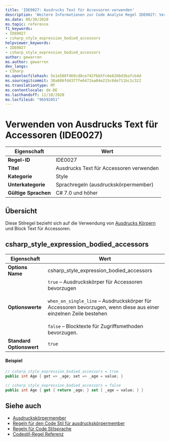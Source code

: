 ```yaml
---
title: 'IDE0027: Ausdrucks Text für Accessoren verwenden'
description: 'Weitere Informationen zur Code Analyse Regel IDE0027: Verwenden von Ausdrucks Text für Accessoren'
ms.date: 09/30/2020
ms.topic: reference
f1_keywords:
- IDE0027
- csharp_style_expression_bodied_accessors
helpviewer_keywords:
- IDE0027
- csharp_style_expression_bodied_accessors
author: gewarren
ms.author: gewarren
dev_langs:
- CSharp
ms.openlocfilehash: 5e1e508f469cd8ce742fbb5fc6e8266d3bafcb4d
ms.sourcegitcommit: 30a686fd4377fe6472aa04e215c0de711bc1c322
ms.translationtype: MT
ms.contentlocale: de-DE
ms.lasthandoff: 11/10/2020
ms.locfileid: "96592051"
---
```

# <a name="use-expression-body-for-accessors-ide0027"></a>Verwenden von Ausdrucks Text für Accessoren (IDE0027)

|Eigenschaft|Wert|
|-|-|
| **Regel-ID** | IDE0027 |
| **Titel** | Ausdrucks Text für Accessoren verwenden |
| **Kategorie** | Style |
| **Unterkategorie** | Sprachregeln (ausdruckskörpermember) |
| **Gültige Sprachen** | C# 7.0 und höher |

## <a name="overview"></a>Übersicht

Diese Stilregel bezieht sich auf die Verwendung von [Ausdrucks Körpern](../../../csharp/programming-guide/statements-expressions-operators/expression-bodied-members.md) und Block Text für Accessoren.

## <a name="csharp_style_expression_bodied_accessors"></a>csharp_style_expression_bodied_accessors

|Eigenschaft|Wert|
|-|-|
| **Options Name** | csharp_style_expression_bodied_accessors
| **Optionswerte** | `true` – Ausdruckskörper für Accessoren bevorzugen<br /><br />`when_on_single_line` – Ausdruckskörper für Accessoren bevorzugen, wenn diese aus einer einzelnen Zeile bestehen<br /><br />`false` – Blocktexte für Zugriffsmethoden bevorzugen. |
| **Standard Optionswert** | `true` |

#### <a name="example"></a>Beispiel

```csharp
// csharp_style_expression_bodied_accessors = true
public int Age { get => _age; set => _age = value; }

// csharp_style_expression_bodied_accessors = false
public int Age { get { return _age; } set { _age = value; } }
```

## <a name="see-also"></a>Siehe auch

- [Ausdruckskörpermember](../../../csharp/programming-guide/statements-expressions-operators/expression-bodied-members.md)
- [Regeln für den Code Stil für ausdruckskörpermember](expression-bodied-members.md)
- [Regeln für Code Stilsprache](language-rules.md)
- [Codestil-Regel Referenz](index.md)
